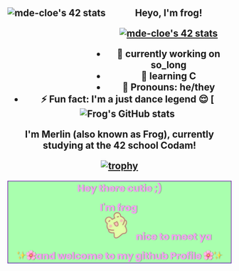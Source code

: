 <h2 align="center">Heyo, I'm frog!

<img align='left' src="https://badge42.vercel.app/api/v2/cl6aq7snp000609l16df3jlsk/stats?cursusId=21&coalitionId=58)" alt="mde-cloe's 42 stats" height="170"/>

<a href="https://github.com/JaeSeoKim/badge42"><img src="https://badge42.vercel.app/api/v2/cl6aq7snp000609l16df3jlsk/stats?cursusId=21&coalitionId=58" alt="mde-cloe's 42 stats" /></a>


- 🔭  currently working on __so_long__
- 🌱 learning C 
- 🌸 Pronouns: he/they
- ⚡ Fun fact: I'm a just dance legend 😌
[![Frog's GitHub stats](https://github-readme-stats.vercel.app/api?username=codingfrog27&show_icons=true&theme=cobalt&hide=stars,prs,issues,contribs)


I'm Merlin (also known as Frog), currently studying at the 42 school Codam!

[![trophy](https://github-profile-trophy.vercel.app/?username=codingfrog27)](https://github.com/ryo-ma/github-profile-trophy)

[![MasterHead](https://raw.githubusercontent.com/codingfrog27/codingfrog27/main/banner.png)](https://github.com/codingfrog27)
